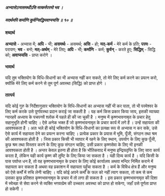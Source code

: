 ##### अभ्यासेऽप्यसमर्थोऽसि मत्कर्मपरमो भव ।
##### मदर्थमपि कर्माणि कुर्वन्सिद्धिमवाप्स्यसि ॥ १० ॥

#### शब्दार्थ

**अभ्यासे** - अभ्यास में; **अपि** - भी; **असमर्थः** - असमर्थ; **असि** - हो; **मत्-कर्म** - मेरे कर्म के प्रति; **परमः** - परायण; **भव** - बनो; **मत्-अर्थम्** - मेरे लिए; **अपि** - भी; **कर्माणि** - कर्म; **कुर्वन्** - करते हुए; **सिद्धिम्** - सिद्धि को; **अवाप्स्यसि** - प्राप्त करोगे ।

#### भावार्थ

यदि तुम भक्तियोग के विधि-विधानों का भी अभ्यास नहीं कर सकते, तो मेरे लिए कर्म करने का प्रयत्न करो, क्योंकि मेरे लिए कर्म करने से तुम पूर्ण अवस्था (सिद्धि) को प्राप्त होगे ।

#### तात्पर्य

यदि कोई गुरु के निर्देशानुसार भक्तियोग के विधि-विधानों का अभ्यास नहीं भी कर पाता, तो भी परमेश्वर के लिए कर्म करके उसे पूर्णावस्था प्रदान कराई जा सकती है । यह कर्म किस प्रकार किया जाय, इसकी व्याख्या ग्यारहवें अध्याय के पचपनवें श्लोक में पहले ही की जा चुकी है । मनुष्य में कृष्णभावनामृत के प्रचार हेतु सहानुभूति होनी चाहिए । ऐसे अनेक भक्त हैं जो कृष्णभावनामृत के प्रचार कार्य में लगे हैं । उन्हें सहायता की आवश्यकता है । अतः भले ही कोई भक्तियोग के विधि-विधानों का प्रत्यक्ष रूप से अभ्यास न कर सके, उसे ऐसे कार्य में सहायता देने का प्रयत्न करना चाहिए । प्रत्येक प्रकार के प्रयास में भूमि, पूँजी, संगठन तथा श्रम की आवश्यकता होती है । जिस प्रकार किसी भी व्यापार में रहने के लिए स्थान, उपयोग के लिए कुछ पूँजी, कुछ श्रम तथा विस्तार करने के लिए कुछ संगठन चाहिए, उसी प्रकार कृष्णसेवा के लिए भी इनकी आवश्यकता होती है । अन्तर केवल इतना ही होता है कि भौतिकवाद में मनुष्य इन्द्रियतृप्ति के लिए सारा कार्य करता है, लेकिन यही कार्य कृष्ण की तुष्टि के लिए किया जा सकता है । यही दिव्य कार्य है । यदि किसी के पास पर्याप्त धन है, तो वह कृष्णभावनामृत के प्रचार के लिए कोई कार्यालय अथवा मन्दिर निर्मित कराने में सहायता कर सकता है अथवा वह प्रकाशन में सहायता पहुँचा सकता है । कर्म के विविध क्षेत्र हैं और मनुष्य को ऐसे कर्मों में रुचि लेनी चाहिए । यदि कोई अपने कर्मों के फल को नहीं त्याग सकता, तो कम से कम उसका कुछ प्रतिशत कृष्णभावनामृत के प्रचार में तो लगा ही सकता है । इस प्रकार कृष्णभावनामृत की दिशा में स्वेच्छा से सेवा करने से व्यक्ति भगवत्प्रेम की उच्चतर अवस्था को प्राप्त हो सकेगा, जहाँ उसे पूर्णता प्राप्त हो सकेगी ।